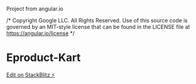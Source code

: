 Project from angular.io

/*
Copyright Google LLC. All Rights Reserved.
Use of this source code is governed by an MIT-style license that
can be found in the LICENSE file at https://angular.io/license
*/

# Eproduct-Kart

[Edit on StackBlitz ⚡️](https://stackblitz.com/edit/angular-cyddhw-zmak2n)
